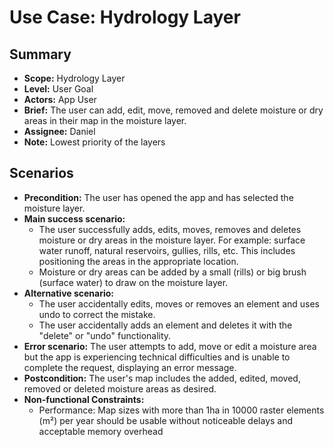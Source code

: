 # Use Case: Hydrology Layer

## Summary

- **Scope:** Hydrology Layer
- **Level:** User Goal
- **Actors:** App User
- **Brief:** The user can add, edit, move, removed and delete moisture or dry areas in their map in the moisture layer.
- **Assignee:** Daniel
- **Note:** Lowest priority of the layers

## Scenarios

- **Precondition:**
  The user has opened the app and has selected the moisture layer.
- **Main success scenario:**
  - The user successfully adds, edits, moves, removes and deletes moisture or dry areas in the moisture layer.
    For example: surface water runoff, natural reservoirs, gullies, rills, etc.
    This includes positioning the areas in the appropriate location.
  - Moisture or dry areas can be added by a small (rills) or big brush (surface water) to draw on the moisture layer.
- **Alternative scenario:**
  - The user accidentally edits, moves or removes an element and uses undo to correct the mistake.
  - The user accidentally adds an element and deletes it with the "delete" or "undo" functionality.
- **Error scenario:**
  The user attempts to add, move or edit a moisture area but the app is experiencing technical difficulties and is unable to complete the request, displaying an error message.
- **Postcondition:**
  The user's map includes the added, edited, moved, removed or deleted moisture areas as desired.
- **Non-functional Constraints:**
  - Performance: Map sizes with more than 1ha in 10000 raster elements (m²) per year should be usable without noticeable delays and acceptable memory overhead
